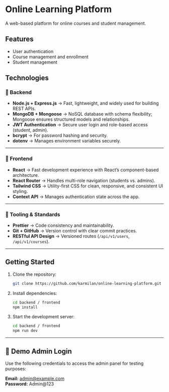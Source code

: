 # Online Learning Platform

A web-based platform for online courses and student management.

## Features

- User authentication
- Course management and enrollment
- Student management

## Technologies

### 🔹 Backend

- **Node.js + Express.js** → Fast, lightweight, and widely used for building REST APIs.
- **MongoDB + Mongoose** → NoSQL database with schema flexibility; Mongoose ensures structured models and relationships.
- **JWT Authentication** → Secure user login and role-based access (student, admin).
- **bcrypt** → For password hashing and security.
- **dotenv** → Manages environment variables securely.

---

### 🔹 Frontend

- **React** → Fast development experience with React’s component-based architecture.
- **React Router** → Handles multi-role navigation (students vs. admins).
- **Tailwind CSS** → Utility-first CSS for clean, responsive, and consistent UI styling.
- **Context API** → Manages authentication state across the app.

---

### 🔹 Tooling & Standards

- **Prettier** → Code consistency and maintainability.
- **Git + GitHub** → Version control with clear commit practices.
- **RESTful API Design** → Versioned routes (`/api/v1/users`, `/api/v1/courses`).

---

## Getting Started

1. Clone the repository:
   ```bash
   git clone https://github.com/karmilan/online-learning-platform.git
   ```
2. Install dependencies:
   ```bash
   cd backend / frontend
   npm install
   ```
3. Start the development server:
   ```bash
   cd backend / frontend
   npm run dev
   ```

---

## 🔐 Demo Admin Login

Use the following credentials to access the admin panel for testing purposes:

**Email:** admin@example.com  
**Password:** Admin@123
